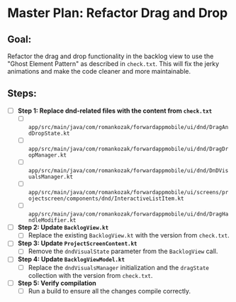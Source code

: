 # Master Plan: Refactor Drag and Drop

## Goal:
Refactor the drag and drop functionality in the backlog view to use the "Ghost Element Pattern" as described in `check.txt`. This will fix the jerky animations and make the code cleaner and more maintainable.

## Steps:

- [ ] **Step 1: Replace dnd-related files with the content from `check.txt`**
    - [ ] `app/src/main/java/com/romankozak/forwardappmobile/ui/dnd/DragAndDropState.kt`
    - [ ] `app/src/main/java/com/romankozak/forwardappmobile/ui/dnd/DragDropManager.kt`
    - [ ] `app/src/main/java/com/romankozak/forwardappmobile/ui/dnd/DnDVisualsManager.kt`
    - [ ] `app/src/main/java/com/romankozak/forwardappmobile/ui/screens/projectscreen/components/dnd/InteractiveListItem.kt`
    - [ ] `app/src/main/java/com/romankozak/forwardappmobile/ui/dnd/DragHandleModifier.kt`

- [ ] **Step 2: Update `BacklogView.kt`**
    - [ ] Replace the existing `BacklogView.kt` with the version from `check.txt`.

- [ ] **Step 3: Update `ProjectScreenContent.kt`**
    - [ ] Remove the `dndVisualState` parameter from the `BacklogView` call.

- [ ] **Step 4: Update `BacklogViewModel.kt`**
    - [ ] Replace the `dndVisualsManager` initialization and the `dragState` collection with the version from `check.txt`.

- [ ] **Step 5: Verify compilation**
    - [ ] Run a build to ensure all the changes compile correctly.
